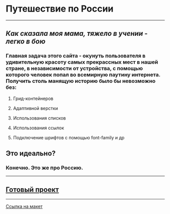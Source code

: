 # **Путешествие по России** 

------ 

## *Как сказала моя мама, тяжело в учении - легко в бою* 

### Главная задача этого сайта - окунуть пользователя в удивительную красоту самых прекрассных мест в нашей стране, в независимости от устройства, с помощью которого человек попал во всемирную паутину интернета.  Получить столь манящую историю было бы невозможно без: 

1. Грид-контейнеров

2. Адаптивной верстки

3. Использования списков 

4. Использования ссылок 

5. Подключение шрифтов с помощью font-family и др

## Это идеально? 

### Конечно. Это же про Россию.

------ 
## [Готовый проект](https://elizavetaefrem.github.io/russian-travel/index.html)
------ 
[Ссылка на макет](https://www.figma.com/file/5S2WSbEFL6awjVWJ0NWL8Q/Sprint-3_-Russia-_-desktop-%2B-mobile?node-id=28503%3A0&t=jCO6jZgd1QFwSUyS-0)